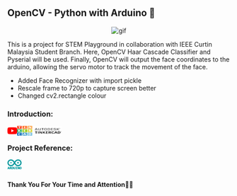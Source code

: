 ## OpenCV - Python with Arduino :movie_camera:
<p align="center">
<img align="center" alt="gif" src="https://media.giphy.com/media/sl5W14H46sHgWATCfo/giphy-downsized-large.gif" height="300" />

This is a project for STEM Playground in collaboration with IEEE Curtin Malaysia Student Branch. Here, OpenCV Haar Cascade Classifier and Pyserial will be used. Finally, OpenCV will output the face coordinates to the arduino, allowing the servo motor to track the movement of the face.
 - Added Face Recognizer with import pickle
 - Rescale frame to 720p to capture screen better
 - Changed cv2.rectangle colour

### Introduction:

[<img align="left" alt="codeSTACKr | YouTube" width="22px" src="https://raw.githubusercontent.com/StephenChong96/StephenChong96/6eb389ff3c5c888ffc71370f9698d4d102b5a835/Extra/youtube%20colour.svg" />][youtube]
[<img align="left" alt="tinkercad.co" height="22px" src="https://raw.githubusercontent.com/StephenChong96/StephenChong96/7e293bedf9d07cf97bbeb32b6da0c58443411b9f/Extra/tinkercad.svg" width="100" />][tinkercad]

<br />

### Project Reference:

[<img align="left" alt="codeSTACKr.com" height="22px" src="https://github.com/StephenChong96/StephenChong96/blob/master/Extra/arduino.svg" />][website]

<br />
<br />

**Thank You For Your Time and Attention👏🏻**

[website]: https://create.arduino.cc/projecthub/shubhamsantosh99/face-tracker-using-opencv-and-arduino-55412e?ref=search&ref_id=recognition&offset=25
[tinkercad]: https://www.tinkercad.com/things/iWWPlSyJZms
[youtube]: https://youtube.com/codeSTACKr
